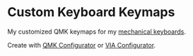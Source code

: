 # Custom Keyboard Keymaps

My customized QMK keymaps for my [mechanical keyboards](https://armno.in.th/2019/05/01/custom-mechanical-keyboard-build-2/).

Create with [QMK Configurator](https://config.qmk.fm) or [VIA Configurator](https://www.caniusevia.com/).
